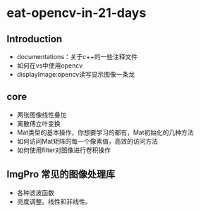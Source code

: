 # eat-opencv-in-21-days
## Introduction
- documentations：关于c++的一些注释文件
- 如何在vs中使用opencv
- displayImage:opencv读写显示图像一条龙

## core
- 两张图像线性叠加
- 离散傅立叶变换
- Mat类型的基本操作，你想要学习的都有，Mat初始化的几种方法
- 如何访问Mat矩阵的每一个像素值，高效的访问方法
- 如何使用filter对图像进行卷积操作

## ImgPro 常见的图像处理库
- 各种滤波函数
- 亮度调整。线性和非线性。
